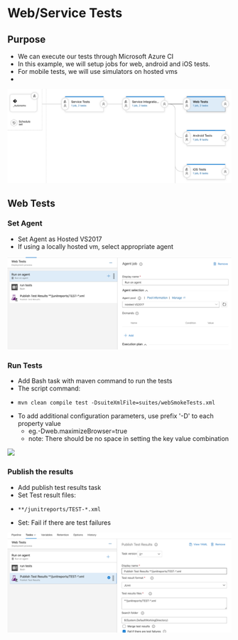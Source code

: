 # Web/Service Tests

## Purpose

* We can execute our tests through Microsoft Azure CI
* In this example, we will setup jobs for web, android and iOS tests. 
* For mobile tests, we will use simulators on hosted vms
* 
![Autonomx pipeline setup](../../../.gitbook/assets/image%20%2874%29.png)

## Web Tests

### Set Agent

* Set Agent as Hosted VS2017
* If using a locally hosted vm, select appropriate agent

![](../../../.gitbook/assets/image%20%286%29.png)

### Run Tests

* Add Bash task with maven command to run the tests
* The script command:
* ```text
  mvn clean compile test -DsuiteXmlFile=suites/webSmokeTests.xml
  ```
* To add additional configuration parameters, use prefix '-D' to each property value
  * eg.-Dweb.maximizeBrowser=true 
  * note: There should be no space in setting the key value combination

![](../../../.gitbook/assets/image%20%2834%29.png)

### Publish the results

* Add publish test results task
* Set Test result files: 
* ```text
  **/junitreports/TEST-*.xml
  ```
* Set: Fail if there are test failures

![](../../../.gitbook/assets/image%20%2846%29.png)

